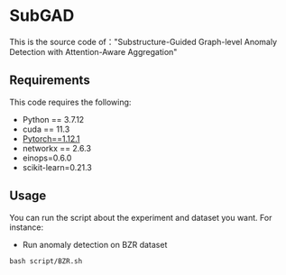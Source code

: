 # SubGAD
This is the source code of："Substructure-Guided Graph-level Anomaly Detection with Attention-Aware Aggregation"

## Requirements
This code requires the following:
* Python == 3.7.12
* cuda == 11.3
* [Pytorch==1.12.1](https://pytorch.org/)
* networkx == 2.6.3
* einops=0.6.0
* scikit-learn=0.21.3

## Usage
You can run the script about the experiment and dataset you want. For instance:
* Run anomaly detection on BZR dataset
```
bash script/BZR.sh
```




